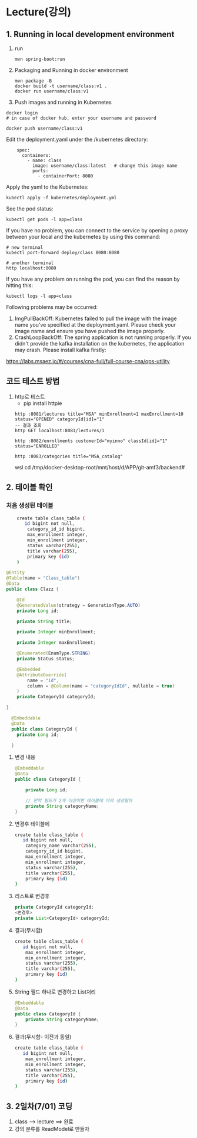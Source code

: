 # Lecture(강의)

## 1. Running in local development environment
1. run
    ```
    mvn spring-boot:run
    ```
2. Packaging and Running in docker environment
    ```
    mvn package -B
    docker build -t username/class:v1 .
    docker run username/class:v1
    ```
3. Push images and running in Kubernetes

```
docker login 
# in case of docker hub, enter your username and password

docker push username/class:v1
```

Edit the deployment.yaml under the /kubernetes directory:
```
    spec:
      containers:
        - name: class
          image: username/class:latest   # change this image name
          ports:
            - containerPort: 8080

```

Apply the yaml to the Kubernetes:
```
kubectl apply -f kubernetes/deployment.yml
```

See the pod status:
```
kubectl get pods -l app=class
```

If you have no problem, you can connect to the service by opening a proxy between your local and the kubernetes by using this command:
```
# new terminal
kubectl port-forward deploy/class 8080:8080

# another terminal
http localhost:8080
```

If you have any problem on running the pod, you can find the reason by hitting this:
```
kubectl logs -l app=class
```

Following problems may be occurred:

1. ImgPullBackOff:  Kubernetes failed to pull the image with the image name you've specified at the deployment.yaml. Please check your image name and ensure you have pushed the image properly.
1. CrashLoopBackOff: The spring application is not running properly. If you didn't provide the kafka installation on the kubernetes, the application may crash. Please install kafka firstly:

https://labs.msaez.io/#/courses/cna-full/full-course-cna/ops-utility

## 코드 테스트 방법

1. http로 테스트
   - pip install httpie
    ```
    http :8081/lectures title="MSA" minEnrollment=1 maxEnrollment=10 status="OPENED" categoryId[id]="1"
    -- 결과 조회
    http GET localhost:8081/lectures/1  

    http :8082/enrollments customerId="myinno" classId[id]="1" status="ENROLLED"

    http :8083/categories title="MSA_catalog"

    ```
    wsl 
    cd /tmp/docker-desktop-root/mnt/host/d/APP/git-amf3/backend#



## 2. 테이블 확인

### 처음 생성된 테이블
```bash
    create table class_table (
       id bigint not null,
        category_id_id bigint,
        max_enrollment integer,
        min_enrollment integer,
        status varchar(255),
        title varchar(255),
        primary key (id)
    )
```

  ```java
  @Entity
  @Table(name = "Class_table")
  @Data
  public class Clazz {

      @Id
      @GeneratedValue(strategy = GenerationType.AUTO)
      private Long id;

      private String title;

      private Integer minEnrollment;

      private Integer maxEnrollment;

      @Enumerated(EnumType.STRING)
      private Status status;

      @Embedded
      @AttributeOverride(
          name = "id",
          column = @Column(name = "categoryIdId", nullable = true)
      )
      private CategoryId categoryId;

  }
  ```
  ```java
    @Embeddable
    @Data
    public class CategoryId {
      private Long id;

    }
  ```
    
1. 변경 내용

	```java
	@Embeddable
	@Data
	public class CategoryId {

		private Long id;

		// 만약 필드가 2개 이상이면 테이블에 어찌 생성될까
		private String categoryName;
	}
	```
2. 변경후 테이블에
	```bash
	create table class_table (
	   id bigint not null,
		category_name varchar(255),
		category_id_id bigint,
		max_enrollment integer,
		min_enrollment integer,
		status varchar(255),
		title varchar(255),
		primary key (id)
	)
	```
3. 리스트로 변경후
	```java
	private CategoryId categoryId;
	<변경후>
	private List<CategoryId> categoryId;
	```
4. 결과(무시함)	
	```bash
	create table class_table (
	   id bigint not null,
		max_enrollment integer,
		min_enrollment integer,
		status varchar(255),
		title varchar(255),
		primary key (id)
	)
	```
5. String 필드 하나로 변경하고 List처리

	```java
	@Embeddable
	@Data
	public class CategoryId {
		private String categoryName;
	}
	```

6. 결과(무시함- 이전과 동일)	
	```bash
	create table class_table (
	   id bigint not null,
		max_enrollment integer,
		min_enrollment integer,
		status varchar(255),
		title varchar(255),
		primary key (id)
	)
	```
  
 ## 3. 2일차(7/01) 코딩
 1. class --> lecture  ==> 완료
 2. 강의 분류를 ReadModel로 만들자